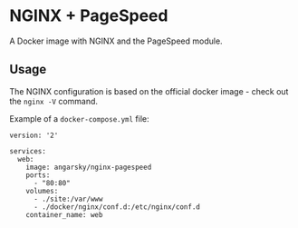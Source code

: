# NGINX + PageSpeed

A Docker image with NGINX and the PageSpeed module.

## Usage

The NGINX configuration is based on the official docker image - check out the ```nginx -V``` command.

Example of a ```docker-compose.yml``` file:

```
version: '2'

services:
  web:
    image: angarsky/nginx-pagespeed
    ports:
      - "80:80"
    volumes:
      - ./site:/var/www
      - ./docker/nginx/conf.d:/etc/nginx/conf.d
    container_name: web
```
